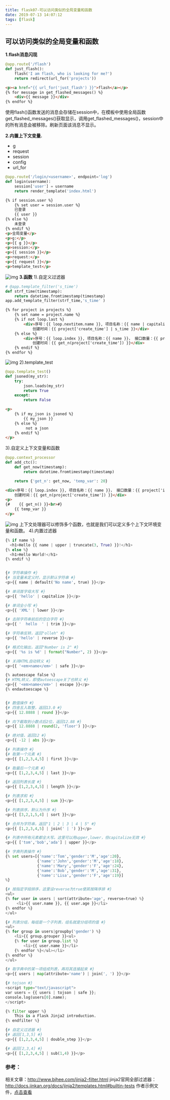 ```yaml
---
title: flask07-可以访问类似的全局变量和函数
date: 2019-07-13 14:07:12
tags: [flask]
---
```

## **可以访问类似的全局变量和函数**
**1.flash消息闪现**

```python
@app.route('/flash')
def just_flash():
    flash('I am flash, who is looking for me?')
    return redirect(url_for('projects'))
```

```html
<p><a href="{{ url_for('just_flash') }}">flash</a></p>
{% for message in get_flashed_messages() %}
    <div>{{ message }}</div>
{% endfor %}
```

使用flash()函数发送的消息会存储在session中，在模板中使用全局函数get_flashed_messages()获取显示，调用get_flashed_messages()，session中的所有消息会被移除。刷新页面该消息不显示。

**2.内置上下文变量.**

- g
- request
- session
- config
- url_for
```python
@app.route('/login/<username>', endpoint='log')
def login(username):
    session['user'] = username
    return render_template('index.html')
```

<!-- more -->

```html
{% if session.user %}
    {% set user = session.user %}
    已登录
    {{ user }}
{% else %}
    未登录
{% endif %}
<p>全局变量</p>
<p>g:</p>
<p>{{ g }}</p>
<p>session:</p>
<p>{{ session }}</p>
<p>request:</p>
<p>{{ request }}</p>
<p>template_test</p>
```
![img](/img/python/flask/gsrc.png)
**3.函数**
1).自定义过滤器

```python
# @app.template_filter('s_time')
def strf_time(timestamp):
    return datetime.fromtimestamp(timestamp)
app.add_template_filter(strf_time,'s_time' )
```
```html
{% for project in projects %}
    {% set name = project.name %}
    {% if not loop.last %}
        <div>序号：{{ loop.nextitem.name }}, 项目名称：{{ name | capitalize |upper }}， 接口数量：{{ project['interface_num'] }}，
            创建时间：{{ project['create_time'] | s_time }}</div>
    {% else %}
        <div>序号：{{ loop.index }}, 项目名称：{{ name }}， 接口数量：{{ project['interface_num'] }}，
            创建时间：{{ get_n(project['create_time']) }}</div>
    {% endif %}
{% endfor %}
```
![img](/img/python/flask/filter.png)
2).template_test
```python
@app.template_test()
def jsoned(my_str):
    try:
        json.loads(my_str)
        return True
    except:
        return False
```
```html
<p>
    {% if my_json is jsoned %}
        {{ my_json }}
    {% else %}
         not a json
    {% endif %}
</p>
```
3).自定义上下文变量和函数
```python
@app.context_processor
def add_ctc():
    def get_now(timestamp):
        return datetime.fromtimestamp(timestamp)

    return {'get_n': get_now, 'temp_var': 20}
```
```html
<div>序号：{{ loop.index }}, 项目名称：{{ name }}， 接口数量：{{ project['interface_num'] }}，
    创建时间：{{ get_n(project['create_time']) }}</div>
<p>
{#    {{ get_n() }}<br>#}
    {{ temp_var }}
</p>
```
![img](/img/python/flask/context.png)
上下文处理器可以修饰多个函数，也就是我们可以定义多个上下文环境变量和函数。
4).内置过滤器
```python
{% if name %}
  <h1>Hello {{ name | upper | truncate(3, True) }}!</h1>
{% else %}
  <h1>Hello World!</h1>
{% endif %}


{# 字符串操作 #}
{# 当变量未定义时，显示默认字符串 #}
<p>{{ name | default('No name', true) }}</p>

{# 单词首字母大写 #}
<p>{{ 'hello' | capitalize }}</p>

{# 单词全小写 #}
<p>{{ 'XML' | lower }}</p>

{# 去除字符串前后的空白字符 #}
<p>{{ '  hello  ' | trim }}</p>

{# 字符串反转，返回"olleh" #}
<p>{{ 'hello' | reverse }}</p>

{# 格式化输出，返回"Number is 2" #}
<p>{{ '%s is %d' | format("Number", 2) }}</p>

{# 关闭HTML自动转义 #}
<p>{{ '<em>name</em>' | safe }}</p>

{% autoescape false %}
{# HTML转义，即使autoescape关了也转义 #}
<p>{{ '<em>name</em>' | escape }}</p>
{% endautoescape %}


{# 数值操作 #}
{# 四舍五入取整，返回13.0 #}
<p>{{ 12.8888 | round }}</p>

{# 向下截取到小数点后2位，返回12.88 #}
<p>{{ 12.8888 | round(2, 'floor') }}</p>

{# 绝对值，返回12 #}
<p>{{ -12 | abs }}</p>

{# 列表操作 #}
{# 取第一个元素 #}
<p>{{ [1,2,3,4,5] | first }}</p>

{# 取最后一个元素 #}
<p>{{ [1,2,3,4,5] | last }}</p>

{# 返回列表长度 #}
<p>{{ [1,2,3,4,5] | length }}</p>

{# 列表求和 #}
<p>{{ [1,2,3,4,5] | sum }}</p>

{# 列表排序，默认为升序 #}
<p>{{ [3,2,1,5,4] | sort }}</p>

{# 合并为字符串，返回"1 | 2 | 3 | 4 | 5" #}
<p>{{ [1,2,3,4,5] | join(' | ') }}</p>

{# 列表中所有元素都全大写。这里可以用upper,lower，但capitalize无效 #}
<p>{{ ['tom','bob','ada'] | upper }}</p>

{# 字典列表操作 #}
{% set users=[{'name':'Tom','gender':'M','age':20},
              {'name':'John','gender':'M','age':18},
              {'name':'Mary','gender':'F','age':24},
              {'name':'Bob','gender':'M','age':31},
              {'name':'Lisa','gender':'F','age':19}]
%}

{# 按指定字段排序，这里设reverse为true使其按降序排 #}
<ul>
{% for user in users | sort(attribute='age', reverse=true) %}
     <li>{{ user.name }}, {{ user.age }}</li>
{% endfor %}
</ul>

{# 列表分组，每组是一个子列表，组名就是分组项的值 #}
<ul>
{% for group in users|groupby('gender') %}
    <li>{{ group.grouper }}<ul>
    {% for user in group.list %}
        <li>{{ user.name }}</li>
    {% endfor %}</ul></li>
{% endfor %}
</ul>

{# 取字典中的某一项组成列表，再将其连接起来 #}
<p>{{ users | map(attribute='name') | join(', ') }}</p>

{# tojson #}
<script type="text/javascript">
var users = {{ users | tojson | safe }};
console.log(users[0].name);
</script>

{% filter upper %}
    This is a Flask Jinja2 introduction.
{% endfilter %}

{# 自定义过滤器 #}
{# 返回[1,3,5] #}
<p>{{ [1,2,3,4,5] | double_step }}</p>

{# 返回[2,3,4] #}
<p>{{ [1,2,3,4,5] | sub(1,4) }}</p>
```

### 参考：
相关文章：http://www.bjhee.com/jinja2-filter.html
jinja2官网全部过滤器：http://docs.jinkan.org/docs/jinja2/templates.html#builtin-tests
作者示例文件，[点击查看](https://github.com/icon-python/python-study/tree/master/flask08)








